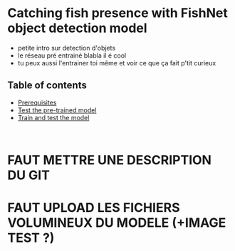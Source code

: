 # Catching fish presence with FishNet object detection model
- petite intro sur detection d'objets 
- le réseau pré entrainé blabla il é cool
- tu peux aussi l'entrainer toi même et voir ce que ça fait p'tit curieux


## Table of contents
* <a href='doc/Prerequisites.md'>Prerequisites</a><br>
* <a href='doc/test.md'>Test the pre-trained model</a><br> 
* <a href='doc/train_and_test.md'>Train and test the model</a><br>
<br>

# FAUT METTRE UNE DESCRIPTION DU GIT
# FAUT UPLOAD LES FICHIERS VOLUMINEUX DU MODELE (+IMAGE TEST ?)<br>
